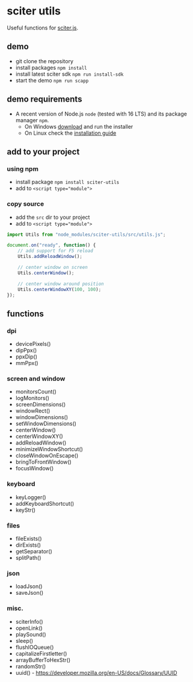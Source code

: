 # sciter utils

Useful functions for [sciter.js](https://sciter.com/).

## demo

- git clone the repository
- install packages `npm install`
- install latest sciter sdk `npm run install-sdk`
- start the demo `npm run scapp`

## demo requirements

- A recent version of Node.js `node` (tested with 16 LTS) and its package manager `npm`.
    - On Windows [download](https://nodejs.dev/download/) and run the installer
    - On Linux check the [installation guide](https://www.digitalocean.com/community/tutorials/how-to-install-node-js-on-ubuntu-20-04#option-2-%E2%80%94-installing-node-js-with-apt-using-a-nodesource-ppa)

## add to your project

### using npm

- install package `npm install sciter-utils`
- add to `<script type="module">`

### copy source

- add the `src` dir to your project
- add to `<script type="module">`

```js
import Utils from "node_modules/sciter-utils/src/utils.js";

document.on("ready", function() {
    // add support for F5 reload
    Utils.addReloadWindow();

    // center window on screen
    Utils.centerWindow();

    // center window around position
    Utils.centerWindowXY(100, 100);
});
```

## functions

### dpi

- devicePixels()
- dipPpx()
- ppxDip()
- mmPpx()

### screen and window

- monitorsCount()
- logMonitors()
- screenDimensions()
- windowRect()
- windowDimensions()
- setWindowDimensions()
- centerWindow()
- centerWindowXY()
- addReloadWindow()
- minimizeWindowShortcut()
- closeWindowOnEscape()
- bringToFrontWindow()
- focusWindow()

### keyboard

- keyLogger()
- addKeyboardShortcut()
- keyStr()

### files

- fileExists()
- dirExists()
- getSeparator()
- splitPath()

### json

- loadJson()
- saveJson()

### misc.

- sciterInfo()
- openLink()
- playSound()
- sleep()
- flushIOQueue()
- capitalizeFirstletter()
- arrayBufferToHexStr()
- randomStr()
- uuid() - https://developer.mozilla.org/en-US/docs/Glossary/UUID
